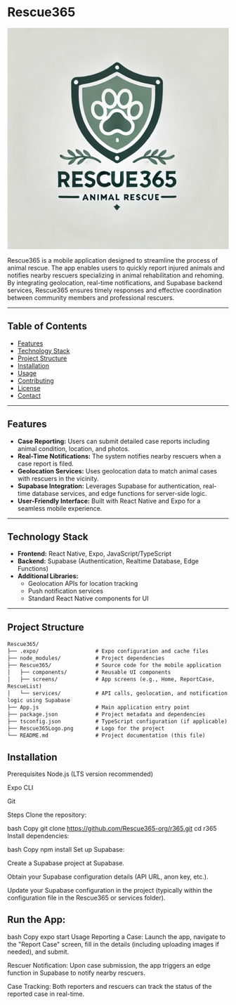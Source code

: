# Rescue365

![Rescue365 Logo](Rescue365Logo.png)

Rescue365 is a mobile application designed to streamline the process of animal rescue. The app enables users to quickly report injured animals and notifies nearby rescuers specializing in animal rehabilitation and rehoming. By integrating geolocation, real-time notifications, and Supabase backend services, Rescue365 ensures timely responses and effective coordination between community members and professional rescuers.

---

## Table of Contents

- [Features](#features)
- [Technology Stack](#technology-stack)
- [Project Structure](#project-structure)
- [Installation](#installation)
- [Usage](#usage)
- [Contributing](#contributing)
- [License](#license)
- [Contact](#contact)

---

## Features

- **Case Reporting:** Users can submit detailed case reports including animal condition, location, and photos.
- **Real-Time Notifications:** The system notifies nearby rescuers when a case report is filed.
- **Geolocation Services:** Uses geolocation data to match animal cases with rescuers in the vicinity.
- **Supabase Integration:** Leverages Supabase for authentication, real-time database services, and edge functions for server-side logic.
- **User-Friendly Interface:** Built with React Native and Expo for a seamless mobile experience.

---

## Technology Stack

- **Frontend:** React Native, Expo, JavaScript/TypeScript
- **Backend:** Supabase (Authentication, Realtime Database, Edge Functions)
- **Additional Libraries:** 
  - Geolocation APIs for location tracking
  - Push notification services
  - Standard React Native components for UI

---

## Project Structure

```plaintext
Rescue365/
├── .expo/                  # Expo configuration and cache files
├── node_modules/           # Project dependencies
├── Rescue365/              # Source code for the mobile application
│   ├── components/         # Reusable UI components
│   ├── screens/            # App screens (e.g., Home, ReportCase, RescueList)
│   └── services/           # API calls, geolocation, and notification logic using Supabase
├── App.js                  # Main application entry point
├── package.json            # Project metadata and dependencies
├── tsconfig.json           # TypeScript configuration (if applicable)
├── Rescue365Logo.png       # Logo for the project
└── README.md               # Project documentation (this file)
```
## Installation
Prerequisites
Node.js (LTS version recommended)

Expo CLI

Git

Steps
Clone the repository:

bash
Copy
git clone https://github.com/Rescue365-org/r365.git
cd r365
Install dependencies:

bash
Copy
npm install
Set up Supabase:

Create a Supabase project at Supabase.

Obtain your Supabase configuration details (API URL, anon key, etc.).

Update your Supabase configuration in the project (typically within the configuration file in the Rescue365 or services folder).

## Run the App:

bash
Copy
expo start
Usage
Reporting a Case: Launch the app, navigate to the "Report Case" screen, fill in the details (including uploading images if needed), and submit.

Rescuer Notification: Upon case submission, the app triggers an edge function in Supabase to notify nearby rescuers.

Case Tracking: Both reporters and rescuers can track the status of the reported case in real-time.

